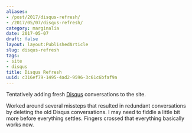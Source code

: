 ```yaml
---
aliases:
- /post/2017/disqus-refresh/
- /2017/05/07/disqus-refresh/
category: marginalia
date: 2017-05-07
draft: false
layout: layout:PublishedArticle
slug: disqus-refresh
tags:
- site
- disqus
title: Disqus Refresh
uuid: c316ef79-1495-4ad2-9596-3c61c6bfaf9a
---
```


[Disqus]: https://disqus.com/

Tentatively adding fresh [Disqus][] conversations to the site.

Worked around several missteps that resulted in redundant conversations by deleting the old Disqus conversations.
I may need to fiddle a little bit more before everything settles.
Fingers crossed that everything basically works now.